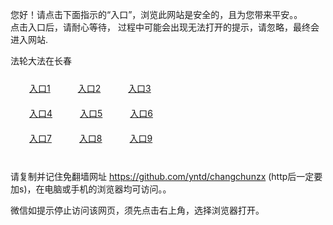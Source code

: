 您好！请点击下面指示的“入口”，浏览此网站是安全的，且为您带来平安。。 <br/>
点击入口后，请耐心等待， 过程中可能会出现无法打开的提示，请忽略，最终会进入网站. </br>

法轮大法在长春<br/>
<div style="padding:10px"><a style="margin:20px" target="_blank" href="https://d1ku4qrxtkupsn.cloudfront.net/2Qpsp?nzjmktf" id="ccLink1" rel="nofollow">入口1</a> <a target="_blank" style="margin:20px" href="https://d2a7i9etmsdm2v.cloudfront.net/2Qpsp?wdvgsctg" id="ccLink2" rel="nofollow">入口2</a> <a style="margin:20px" target="_blank" href="https://d39boqjubkli6d.cloudfront.net/2Qpsp?zadzp" id="ccLink3" rel="nofollow">入口3</a></div>

<div style="padding:10px" ><a style="margin:20px" target="_blank" href="https://d1ku4qrxtkupsn.cloudfront.net/2Qpsp?nzjmktf" id="ccLink4" rel="nofollow">入口4</a> <a style="margin:20px" href="https://d2a7i9etmsdm2v.cloudfront.net/2Qpsp?wdvgsctg" target="_blank" id="ccLink5" rel="nofollow">入口5</a> <a style="margin:20px" href="https://d39boqjubkli6d.cloudfront.net/2Qpsp?zadzp" target="_blank" id="ccLink6" rel="nofollow">入口6</a></div>

<div style="padding:10px"><a style="margin:20px" target="_blank" href="https://d1ku4qrxtkupsn.cloudfront.net/2Qpsp?nzjmktf" id="ccLink7" rel="nofollow">入口7</a> <a style="margin:20px" href="https://d2a7i9etmsdm2v.cloudfront.net/2Qpsp?wdvgsctg" target="_blank" id="ccLink8" rel="nofollow">入口8</a> <a style="margin:20px" target="_blank" href="https://d39boqjubkli6d.cloudfront.net/2Qpsp?zadzp" id="ccLink9" rel="nofollow">入口9</a></div>

<br/>



请复制并记住免翻墙网址 https://github.com/yntd/changchunzx (http后一定要加s)，在电脑或手机的浏览器均可访问。。<br/>

微信如提示停止访问该网页，须先点击右上角，选择浏览器打开。
